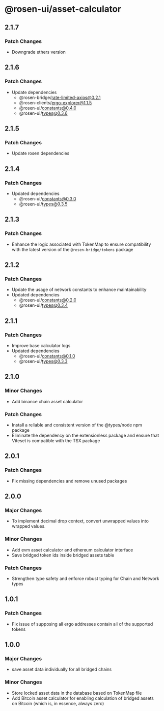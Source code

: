 # @rosen-ui/asset-calculator

## 2.1.7

### Patch Changes

- Downgrade ethers version

## 2.1.6

### Patch Changes

- Update dependencies
  - @rosen-bridge/rate-limited-axios@0.2.1
  - @rosen-clients/ergo-explorer@1.1.5
  - @rosen-ui/constants@0.4.0
  - @rosen-ui/types@0.3.6

## 2.1.5

### Patch Changes

- Update rosen dependencies

## 2.1.4

### Patch Changes

- Updated dependencies
  - @rosen-ui/constants@0.3.0
  - @rosen-ui/types@0.3.5

## 2.1.3

### Patch Changes

- Enhance the logic associated with TokenMap to ensure compatibility with the latest version of the `@rosen-bridge/tokens` package

## 2.1.2

### Patch Changes

- Update the usage of network constants to enhance maintainability
- Updated dependencies
  - @rosen-ui/constants@0.2.0
  - @rosen-ui/types@0.3.4

## 2.1.1

### Patch Changes

- Improve base calculator logs
- Updated dependencies
  - @rosen-ui/constants@0.1.0
  - @rosen-ui/types@0.3.3

## 2.1.0

### Minor Changes

- Add binance chain asset calculator

### Patch Changes

- Install a reliable and consistent version of the @types/node npm package
- Eliminate the dependency on the extensionless package and ensure that Viteset is compatible with the TSX package

## 2.0.1

### Patch Changes

- Fix missing dependencies and remove unused packages

## 2.0.0

### Major Changes

- To implement decimal drop context, convert unwrapped values into wrapped values.

### Minor Changes

- Add evm asset calculator and ethereum calculator interface
- Save bridged token ids inside bridged assets table

### Patch Changes

- Strengthen type safety and enforce robust typing for Chain and Network types

## 1.0.1

### Patch Changes

- Fix issue of supposing all ergo addresses contain all of the supported tokens

## 1.0.0

### Major Changes

- save asset data individually for all bridged chains

### Minor Changes

- Store locked asset data in the database based on TokenMap file
- Add Bitcoin asset calculator for enabling calculation of bridged assets on Bitcoin (which is, in essence, always zero)
